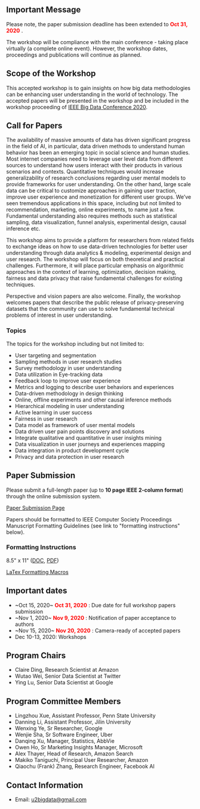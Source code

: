 ## Important Message
Please note, the paper submission deadline has been extended to <span style="color:red"> **Oct 31, 2020** </span>.

The workshop will be compliance with the main conference - taking place virtually (a complete online event). However, the workshop dates, proceedings and publications will continue as planned.

## Scope of the Workshop
This accepted workshop is to gain insights on how big data methodologies can be enhancing user understanding in the world of technology. The accepted papers will be presented in the workshop and be included in the workshop proceeding of [IEEE Big Data Conference 2020](http://bigdataieee.org/BigData2020/).

## Call for Papers
The availability of massive amounts of data has driven significant progress in the field of AI, in particular, data driven methods to understand human behavior has been an emerging topic in social science and human studies. Most internet companies need to leverage user level data from different sources to understand how users interact with their products in various scenarios and contexts. Quantitative techniques would increase generalizability of research conclusions regarding user mental models to provide frameworks for user understanding. On the other hand, large scale data can be critical to customize approaches in gaining user traction, improve user experience and monetization for different user groups. We’ve seen tremendous applications in this space, including but not limited to recommendation, marketing, online experiments, to name just a few. Fundamental understanding also requires methods such as statistical sampling, data visualization, funnel analysis, experimental design, causal inference etc.

This workshop aims to provide a platform for researchers from related fields to exchange ideas on how to use data-driven technologies for better user understanding through data analytics & modeling, experimental design and user research. The workshop will focus on both theoretical and practical challenges. Furthermore, it will place particular emphasis on algorithmic approaches in the context of learning, optimization, decision making, fairness and data privacy that raise fundamental challenges for existing techniques. 

Perspective and vision papers are also welcome. Finally, the workshop welcomes papers that describe the public release of privacy-preserving datasets that the community can use to solve fundamental technical problems of interest in user understanding.

### Topics

The topics for the workshop including but not limited to:
- User targeting and segmentation
- Sampling methods in user research studies
-	Survey methodology in user understanding
-	Data utilization in Eye-tracking data
-	Feedback loop to improve user experience
-	Metrics and logging to describe user behaviors and experiences
-	Data-driven methodology in design thinking
-	Online, offline experiments and other causal inference methods
-	Hierarchical modeling in user understanding
-	Active learning in user success
-	Fairness in user research
-	Data model as framework of user mental models
-	Data driven user pain points discovery and solutions
-	Integrate qualitative and quantitative in user insights mining
-	Data visualization in user journeys and experiences mapping
-	Data integration in product development cycle
-	Privacy and data protection in user research

## Paper Submission
Please submit a full-length paper (up to **10 page IEEE 2-column format**) through the online submission system.

[Paper Submission Page](https://wi-lab.com/cyberchair/2020/bigdata20/scripts/submit.php?subarea=S22&undisplay_detail=1&wh=/cyberchair/2020/bigdata20/scripts/ws_submit.php)

Papers should be formatted to IEEE Computer Society Proceedings Manuscript Formatting Guidelines (see link to "formatting instructions" below).

### Formatting Instructions
8.5" x 11" ([DOC](http://bigdataieee.org/BigData2020/files/Conference-template-letter.doc), [PDF](http://bigdataieee.org/BigData2020/files/IEEEtran_HOWTO.pdf))

[LaTex Formatting Macros](http://bigdataieee.org/BigData2020/files/Conference-LaTeX-template_7-9-18.zip)

## Important dates 
-	~Oct 15, 2020~ <span style="color:red"> **Oct 31, 2020** </span>: Due date for full workshop papers submission
-	~Nov 1, 2020~ <span style="color:red"> **Nov 9, 2020** </span>: Notification of paper acceptance to authors
-	~Nov 15, 2020~ <span style="color:red"> **Nov 20, 2020** </span>: Camera-ready of accepted papers
-	Dec 10-13, 2020: Workshops

## Program Chairs
-	Claire Ding, Research Scientist at Amazon
-	Wutao Wei, Senior Data Scientist at Twitter
-	Ying Lu, Senior Data Scientist at Google

## Program Committee Members
-	Lingzhou Xue, Assistant Professor, Penn State University
-	Danning Li, Assistant Professor, Jilin University
-	Wenxing Ye, Sr Researcher, Google
-	Wenjie Sha, Sr Software Engineer, Uber
- Danqing Xu, Manager, Statistics, AbbVie
-	Owen Ho, Sr Marketing Insights Manager, Microsoft
-	Alex Thayer, Head of Research, Amazon Search
-	Makiko Taniguchi, Principal User Researcher, Amazon
- Qiaochu (Frank) Zhang, Research Engineer, Facebook AI

## Contact Information
- Email: u2bigdata@gmail.com

